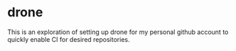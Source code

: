 # drone
This is an exploration of setting up drone for my personal github account to quickly enable CI for desired repositories. 
